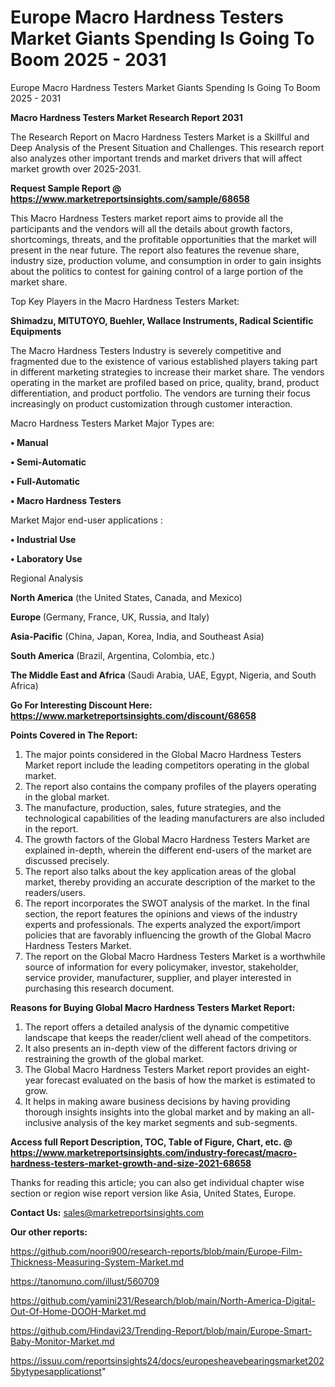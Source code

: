 # Europe Macro Hardness Testers Market Giants Spending Is Going To Boom 2025 - 2031
 Europe Macro Hardness Testers Market Giants Spending Is Going To Boom 2025 - 2031

<strong>Macro Hardness Testers Market Research Report 2031</strong>

The Research Report on Macro Hardness Testers Market is a Skillful and Deep Analysis of the Present Situation and Challenges. This research report also analyzes other important trends and market drivers that will affect market growth over 2025-2031.

<strong>Request Sample Report @ <a href=https://www.marketreportsinsights.com/sample/68658>https://www.marketreportsinsights.com/sample/68658</a></strong>

This Macro Hardness Testers market report aims to provide all the participants and the vendors will all the details about growth factors, shortcomings, threats, and the profitable opportunities that the market will present in the near future. The report also features the revenue share, industry size, production volume, and consumption in order to gain insights about the politics to contest for gaining control of a large portion of the market share.

Top Key Players in the Macro Hardness Testers Market:

<strong>Shimadzu, MITUTOYO, Buehler, Wallace Instruments, Radical Scientific Equipments</strong>

The Macro Hardness Testers Industry is severely competitive and fragmented due to the existence of various established players taking part in different marketing strategies to increase their market share. The vendors operating in the market are profiled based on price, quality, brand, product differentiation, and product portfolio. The vendors are turning their focus increasingly on product customization through customer interaction.

Macro Hardness Testers Market Major Types are:

<strong>• Manual

• Semi-Automatic

• Full-Automatic

• Macro Hardness Testers</strong>

Market Major end-user applications :

<strong>• Industrial Use

• Laboratory Use</strong>

Regional Analysis

</u><strong><b>North America</b></strong> (the United States, Canada, and Mexico)

<strong><b>Europe </b></strong>(Germany, France, UK, Russia, and Italy)

<strong><b>Asia-Pacific</b></strong> (China, Japan, Korea, India, and Southeast Asia)

<strong><b>South America</b></strong> (Brazil, Argentina, Colombia, etc.)

<strong><b>The Middle East and Africa</b></strong> (Saudi Arabia, UAE, Egypt, Nigeria, and South Africa)

<strong>Go For Interesting Discount Here: <a href=https://www.marketreportsinsights.com/discount/68658>https://www.marketreportsinsights.com/discount/68658</a></strong>

<strong>Points Covered in The Report:</strong>
<ol>
  <li>The major points considered in the Global Macro Hardness Testers Market report include the leading competitors operating in the global market.</li>
  <li>The report also contains the company profiles of the players operating in the global market.</li>
  <li>The manufacture, production, sales, future strategies, and the technological capabilities of the leading manufacturers are also included in the report.</li>
  <li>The growth factors of the Global Macro Hardness Testers Market are explained in-depth, wherein the different end-users of the market are discussed precisely.</li>
  <li>The report also talks about the key application areas of the global market, thereby providing an accurate description of the market to the readers/users.</li>
  <li>The report incorporates the SWOT analysis of the market. In the final section, the report features the opinions and views of the industry experts and professionals. The experts analyzed the export/import policies that are favorably influencing the growth of the Global Macro Hardness Testers Market.</li>
  <li>The report on the Global Macro Hardness Testers Market is a worthwhile source of information for every policymaker, investor, stakeholder, service provider, manufacturer, supplier, and player interested in purchasing this research document.</li>
</ol>
<strong>Reasons for Buying Global Macro Hardness Testers Market Report:</strong>

<ol>
  <li>The report offers a detailed analysis of the dynamic competitive landscape that keeps the reader/client well ahead of the competitors.</li>
  <li>It also presents an in-depth view of the different factors driving or restraining the growth of the global market.</li>
  <li>The Global Macro Hardness Testers Market report provides an eight-year forecast evaluated on the basis of how the market is estimated to grow.</li>
  <li>It helps in making aware business decisions by having providing thorough insights insights into the global market and by making an all-inclusive analysis of the key market segments and sub-segments.</li>
</ol>
<strong>Access full Report Description, TOC, Table of Figure, Chart, etc. @ <a href=https://www.marketreportsinsights.com/industry-forecast/macro-hardness-testers-market-growth-and-size-2021-68658>https://www.marketreportsinsights.com/industry-forecast/macro-hardness-testers-market-growth-and-size-2021-68658</a></strong>


Thanks for reading this article; you can also get individual chapter wise section or region wise report version like Asia, United States, Europe.

<strong>Contact Us:</strong>
sales@marketreportsinsights.com

<strong>Our other reports:</strong>

<a href=https://github.com/noori900/research-reports/blob/main/Europe-Film-Thickness-Measuring-System-Market.md>https://github.com/noori900/research-reports/blob/main/Europe-Film-Thickness-Measuring-System-Market.md</a>

<a href=https://tanomuno.com/illust/560709>https://tanomuno.com/illust/560709</a>

<a href=https://github.com/yamini231/Research/blob/main/North-America-Digital-Out-Of-Home-DOOH-Market.md>https://github.com/yamini231/Research/blob/main/North-America-Digital-Out-Of-Home-DOOH-Market.md</a>

<a href=https://github.com/Hindavi23/Trending-Report/blob/main/Europe-Smart-Baby-Monitor-Market.md>https://github.com/Hindavi23/Trending-Report/blob/main/Europe-Smart-Baby-Monitor-Market.md</a>

<a href=https://issuu.com/reportsinsights24/docs/europesheavebearingsmarket2025bytypesapplicationst>https://issuu.com/reportsinsights24/docs/europesheavebearingsmarket2025bytypesapplicationst</a>"
